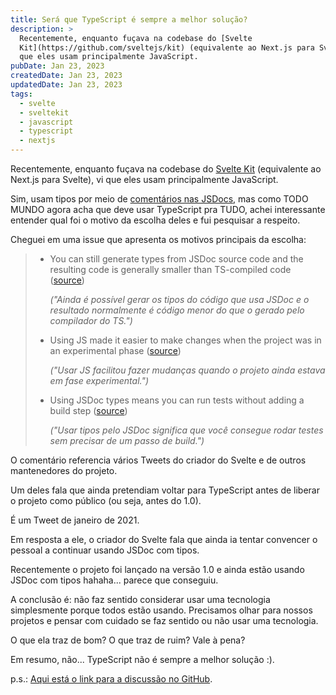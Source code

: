 ```yaml
---
title: Será que TypeScript é sempre a melhor solução?
description: >
  Recentemente, enquanto fuçava na codebase do [Svelte
  Kit](https://github.com/sveltejs/kit) (equivalente ao Next.js para Svelte), vi
  que eles usam principalmente JavaScript.
pubDate: Jan 23, 2023
createdDate: Jan 23, 2023
updatedDate: Jan 23, 2023
tags:
  - svelte
  - sveltekit
  - javascript
  - typescript
  - nextjs
---
```


Recentemente, enquanto fuçava na codebase do
[Svelte Kit](https://github.com/sveltejs/kit) (equivalente ao Next.js para
Svelte), vi que eles usam principalmente JavaScript.

Sim, usam tipos por meio de
[comentários nas JSDocs](https://github.com/sveltejs/kit/blob/1494ff8a16bfdfa6ce847b18fe048ed6664637e2/packages/kit/src/core/sync/sync.js),
mas como TODO MUNDO agora acha que deve usar TypeScript pra TUDO, achei
interessante entender qual foi o motivo da escolha deles e fui pesquisar a
respeito.

Cheguei em uma issue que apresenta os motivos principais da escolha:

> - You can still generate types from JSDoc source code and the resulting code
>   is generally smaller than TS-compiled code
>   ([source](https://twitter.com/Rich_Harris/status/1350436286948122625))
>
>   _("Ainda é possível gerar os tipos do código que usa JSDoc e o resultado
>   normalmente é código menor do que o gerado pelo compilador do TS.")_
>
> - Using JS made it easier to make changes when the project was in an
>   experimental phase
>   ([source](https://twitter.com/Rich_Harris/status/1487933546966753284))
>
>   _("Usar JS facilitou fazer mudanças quando o projeto ainda estava em fase
>   experimental.")_
>
> - Using JSDoc types means you can run tests without adding a build step
>   ([source](https://twitter.com/Rich_Harris/status/1440447529934417923))
>
>   _("Usar tipos pelo JSDoc significa que você consegue rodar testes sem
>   precisar de um passo de build.")_

O comentário referencia vários Tweets do criador do Svelte e de outros
mantenedores do projeto.

Um deles fala que ainda pretendiam voltar para TypeScript antes de liberar o
projeto como público (ou seja, antes do 1.0).

É um Tweet de janeiro de 2021.

Em resposta a ele, o criador do Svelte fala que ainda ia tentar convencer o
pessoal a continuar usando JSDoc com tipos.

Recentemente o projeto foi lançado na versão 1.0 e ainda estão usando JSDoc com
tipos hahaha... parece que conseguiu.

A conclusão é: não faz sentido considerar usar uma tecnologia simplesmente
porque todos estão usando. Precisamos olhar para nossos projetos e pensar com
cuidado se faz sentido ou não usar uma tecnologia.

O que ela traz de bom? O que traz de ruim? Vale à pena?

Em resumo, não... TypeScript não é sempre a melhor solução :).

p.s.:
[Aqui está o link para a discussão no GitHub](https://github.com/sveltejs/kit/discussions/4429).
